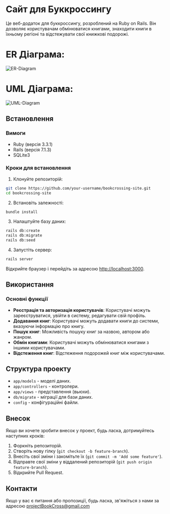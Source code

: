 # Сайт для Буккроссингу

Це веб-додаток для буккроссингу, розроблений на Ruby on Rails. Він дозволяє користувачам обмінюватися книгами, знаходити книги в їхньому регіоні та відстежувати свої книжкові подорожі.

# ER Діаграма:
![ER-Diagram](https://github.com/Yevhenii-Kharakoz/BookSphere/assets/144804028/e85f73c3-304c-48e4-aa0d-92acef0c2729)

# UML Діаграма:
![UML-Diagram](https://github.com/Yevhenii-Kharakoz/BookSphere/assets/144804028/1b7b0f16-df8c-4a07-883b-c0116a7439d9)

## Встановлення

### Вимоги

- Ruby (версія 3.3.1)
- Rails (версія 7.1.3)
- SQLite3

### Кроки для встановлення

1. Клонуйте репозиторій:

```bash
git clone https://github.com/your-username/bookcrossing-site.git
cd bookcrossing-site
```

2. Встановіть залежності:

```bash
bundle install
```

3. Налаштуйте базу даних:

```bash
rails db:create
rails db:migrate
rails db:seed
```

4. Запустіть сервер:

```bash
rails server
```

Відкрийте браузер і перейдіть за адресою [http://localhost:3000](http://localhost:3000).

## Використання

### Основні функції

- **Реєстрація та авторизація користувачів**: Користувачі можуть зареєструватися, увійти в систему, редагувати свій профіль.
- **Додавання книг**: Користувачі можуть додавати книги до системи, вказуючи інформацію про книгу.
- **Пошук книг**: Можливість пошуку книг за назвою, автором або жанром.
- **Обмін книгами**: Користувачі можуть обмінюватися книгами з іншими користувачами.
- **Відстеження книг**: Відстеження подорожей книг між користувачами.

## Структура проекту

- `app/models` - моделі даних.
- `app/controllers` - контролери.
- `app/views` - представлення (вьюхи).
- `db/migrate` - міграції для бази даних.
- `config` - конфігураційні файли.

## Внесок

Якщо ви хочете зробити внесок у проект, будь ласка, дотримуйтесь наступних кроків:

1. Форкніть репозиторій.
2. Створіть нову гілку (`git checkout -b feature-branch`).
3. Внесіть свої зміни і закомітьте їх (`git commit -m 'Add some feature'`).
4. Відправте свої зміни у віддалений репозиторій (`git push origin feature-branch`).
5. Відкрийте Pull Request.

## Контакти

Якщо у вас є питання або пропозиції, будь ласка, зв'яжіться з нами за адресою projectBookCross@gmail.com
